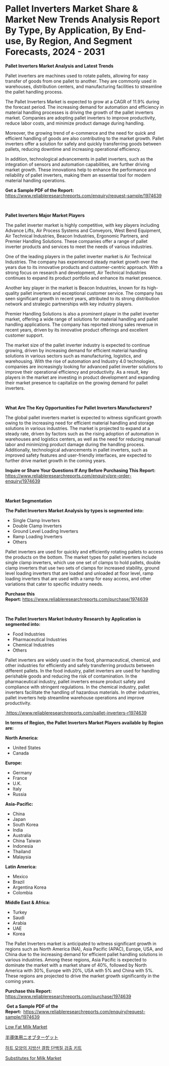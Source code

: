<p><h1>Pallet Inverters Market Share & Market New Trends Analysis Report By Type, By Application, By End-use, By Region, And Segment Forecasts, 2024 - 2031</h1></p><p><strong>Pallet Inverters Market Analysis and Latest Trends</strong></p>
<p><p>Pallet inverters are machines used to rotate pallets, allowing for easy transfer of goods from one pallet to another. They are commonly used in warehouses, distribution centers, and manufacturing facilities to streamline the pallet handling process.</p><p>The Pallet Inverters Market is expected to grow at a CAGR of 11.9% during the forecast period. The increasing demand for automation and efficiency in material handling processes is driving the growth of the pallet inverters market. Companies are adopting pallet inverters to improve productivity, reduce labor costs, and minimize product damage during handling.</p><p>Moreover, the growing trend of e-commerce and the need for quick and efficient handling of goods are also contributing to the market growth. Pallet inverters offer a solution for safely and quickly transferring goods between pallets, reducing downtime and increasing operational efficiency.</p><p>In addition, technological advancements in pallet inverters, such as the integration of sensors and automation capabilities, are further driving market growth. These innovations help to enhance the performance and reliability of pallet inverters, making them an essential tool for modern material handling operations.</p></p>
<p><strong>Get a Sample PDF of the Report:&nbsp;</strong> <a href="https://www.reliableresearchreports.com/enquiry/request-sample/1974639">https://www.reliableresearchreports.com/enquiry/request-sample/1974639</a></p>
<p>&nbsp;</p>
<p><strong>Pallet Inverters Major Market Players</strong></p>
<p><p>The pallet inverter market is highly competitive, with key players including Advance Lifts, Air Process Systems and Conveyors, West Bend Equipment, Air Technical Industries, Beacon Industries, Ergonomic Partners, and Premier Handling Solutions. These companies offer a range of pallet inverter products and services to meet the needs of various industries.</p><p>One of the leading players in the pallet inverter market is Air Technical Industries. The company has experienced steady market growth over the years due to its innovative products and customer-centric approach. With a strong focus on research and development, Air Technical Industries continues to expand its product portfolio and enhance its market presence.</p><p>Another key player in the market is Beacon Industries, known for its high-quality pallet inverters and exceptional customer service. The company has seen significant growth in recent years, attributed to its strong distribution network and strategic partnerships with key industry players.</p><p>Premier Handling Solutions is also a prominent player in the pallet inverter market, offering a wide range of solutions for material handling and pallet handling applications. The company has reported strong sales revenue in recent years, driven by its innovative product offerings and excellent customer support.</p><p>The market size of the pallet inverter industry is expected to continue growing, driven by increasing demand for efficient material handling solutions in various sectors such as manufacturing, logistics, and warehousing. With the rise of automation and Industry 4.0 technologies, companies are increasingly looking for advanced pallet inverter solutions to improve their operational efficiency and productivity. As a result, key players in the market are investing in product development and expanding their market presence to capitalize on the growing demand for pallet inverters.</p></p>
<p>&nbsp;</p>
<p><strong>What Are The Key Opportunities For Pallet Inverters Manufacturers?</strong></p>
<p><p>The global pallet inverters market is expected to witness significant growth owing to the increasing need for efficient material handling and storage solutions in various industries. The market is projected to expand at a steady rate, driven by factors such as the rising adoption of automation in warehouses and logistics centers, as well as the need for reducing manual labor and minimizing product damage during the handling process. Additionally, technological advancements in pallet inverters, such as improved safety features and user-friendly interfaces, are expected to further drive market growth in the coming years.</p></p>
<p><strong>Inquire or Share Your Questions If Any Before Purchasing This Report:</strong> <a href="https://www.reliableresearchreports.com/enquiry/pre-order-enquiry/1974639">https://www.reliableresearchreports.com/enquiry/pre-order-enquiry/1974639</a></p>
<p>&nbsp;</p>
<p><strong>Market Segmentation</strong></p>
<p><strong>The Pallet Inverters Market Analysis by types is segmented into:</strong></p>
<p><ul><li>Single Clamp Inverters</li><li>Double Clamp Inverters</li><li>Ground Level Loading Inverters</li><li>Ramp Loading Inverters</li><li>Others</li></ul></p>
<p><p>Pallet inverters are used for quickly and efficiently rotating pallets to access the products on the bottom. The market types for pallet inverters include single clamp inverters, which use one set of clamps to hold pallets, double clamp inverters that use two sets of clamps for increased stability, ground level loading inverters that are loaded and unloaded at floor level, ramp loading inverters that are used with a ramp for easy access, and other variations that cater to specific industry needs.</p></p>
<p><strong>Purchase this Report:&nbsp;</strong><a href="https://www.reliableresearchreports.com/purchase/1974639">https://www.reliableresearchreports.com/purchase/1974639</a></p>
<p>&nbsp;</p>
<p><strong>The Pallet Inverters Market Industry Research by Application is segmented into:</strong></p>
<p><ul><li>Food Industries</li><li>Pharmaceutical Industries</li><li>Chemical Industries</li><li>Others</li></ul></p>
<p><p>Pallet inverters are widely used in the food, pharmaceutical, chemical, and other industries for efficiently and safely transferring products between different pallets. In the food industry, pallet inverters are used for handling perishable goods and reducing the risk of contamination. In the pharmaceutical industry, pallet inverters ensure product safety and compliance with stringent regulations. In the chemical industry, pallet inverters facilitate the handling of hazardous materials. In other industries, pallet inverters help streamline warehouse operations and improve productivity.</p></p>
<p><a href="https://www.reliableresearchreports.com/pallet-inverters-r1974639">&nbsp;https://www.reliableresearchreports.com/pallet-inverters-r1974639</a></p>
<p><strong>In terms of Region, the Pallet Inverters Market Players available by Region are:</strong></p>
<p>
    <p> <strong> North America: </strong>
        <ul>
            <li>United States</li>
            <li>Canada</li>
        </ul>
        </p> 
    <p> <strong> Europe: </strong>
        <ul>
            <li>Germany</li>
            <li>France</li>
            <li>U.K.</li>
            <li>Italy</li>
            <li>Russia</li>
        </ul>
        </p> 
    <p> <strong> Asia-Pacific: </strong>
        <ul>
            <li>China</li>
            <li>Japan</li>
            <li>South Korea</li>
            <li>India</li>
            <li>Australia</li>
            <li>China Taiwan</li>
            <li>Indonesia</li>
            <li>Thailand</li>
            <li>Malaysia</li>
        </ul>
        </p> 
    <p> <strong> Latin America: </strong>
        <ul>
            <li>Mexico</li>
            <li>Brazil</li>
            <li>Argentina Korea</li>
            <li>Colombia</li>
        </ul>
        </p> 
    <p> <strong> Middle East & Africa: </strong>
        <ul>
            <li>Turkey</li>
            <li>Saudi</li>
            <li>Arabia</li>
            <li>UAE</li>
            <li>Korea</li>
        </ul>
    </p>
    </p>
<p><p>The Pallet Inverters market is anticipated to witness significant growth in regions such as North America (NA), Asia Pacific (APAC), Europe, USA, and China due to the increasing demand for efficient pallet handling solutions in various industries. Among these regions, Asia Pacific is expected to dominate the market with a market share of 40%, followed by North America with 30%, Europe with 20%, USA with 5% and China with 5%. These regions are projected to drive the market growth significantly in the coming years.</p></p>
<p><strong>Purchase this Report: </strong><a href="https://www.reliableresearchreports.com/purchase/1974639">https://www.reliableresearchreports.com/purchase/1974639</a></p>
<p>&nbsp;<strong>Get a Sample PDF of the Report:&nbsp;&nbsp;</strong><a href="https://www.reliableresearchreports.com/enquiry/request-sample/1974639">https://www.reliableresearchreports.com/enquiry/request-sample/1974639</a></p>
<p><strong></strong></p>
<p><p><a href="https://github.com/mahnoor2003/Market-Research-Report-List-5/blob/main/low-fat-milk-market.md">Low Fat Milk Market</a></p><p><a href="https://github.com/MacyOrn/Market-Research-Report-List-1/blob/main/5473145153779.md">半導体用ニオブターゲット</a></p><p><a href="https://github.com/Madalyell456456/Market-Research-Report-List-2/blob/main/9176269164375.md">하트 모양의 지방산 결합 단백질 검출 키트</a></p><p><a href="https://github.com/BryceTownsendr/Market-Research-Report-List-5/blob/main/substitutes-for-milk-market.md">Substitutes for Milk Market</a></p></p>